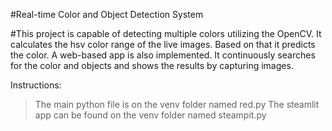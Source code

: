 #Real-time Color and Object Detection System

#This project is capable of detecting multiple colors utilizing the OpenCV. It calculates the hsv color range of the live images. Based on that it predicts the color.
A web-based app is also implemented. It continuously searches for the color and objects and shows the results by capturing images.

Instructions: 

> The main python file is on the venv folder named red.py
> The steamlit app can be found on the venv folder named steampit.py
